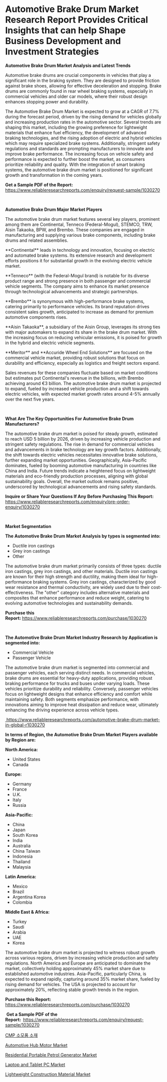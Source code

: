 <p><h1>Automotive Brake Drum Market Research Report Provides Critical Insights that can help Shape Business Development and Investment Strategies</h1></p><p><strong>Automotive Brake Drum Market Analysis and Latest Trends</strong></p>
<p><p>Automotive brake drums are crucial components in vehicles that play a significant role in the braking system. They are designed to provide friction against brake shoes, allowing for effective deceleration and stopping. Brake drums are commonly found in rear wheel braking systems, especially in commercial vehicles and older car models, where their robust design enhances stopping power and durability.</p><p>The Automotive Brake Drum Market is expected to grow at a CAGR of 7.7% during the forecast period, driven by the rising demand for vehicles globally and increasing production rates in the automotive sector. Several trends are shaping this market, including the growing preference for lightweight materials that enhance fuel efficiency, the development of advanced braking technologies, and the rising adoption of electric and hybrid vehicles which may require specialized brake systems. Additionally, stringent safety regulations and standards are prompting manufacturers to innovate and improve brake performance. The increasing focus on vehicle safety and performance is expected to further boost the market, as consumers prioritize reliability and quality. With the integration of smart braking systems, the automotive brake drum market is positioned for significant growth and transformation in the coming years.</p></p>
<p><strong>Get a Sample PDF of the Report:&nbsp;</strong> <a href="https://www.reliableresearchreports.com/enquiry/request-sample/1030270">https://www.reliableresearchreports.com/enquiry/request-sample/1030270</a></p>
<p>&nbsp;</p>
<p><strong>Automotive Brake Drum Major Market Players</strong></p>
<p><p>The automotive brake drum market features several key players, prominent among them are Continental, Tenneco (Federal-Mogul), STEMCO, TRW, Aisin Takaoka, BPW, and Brembo. These companies are engaged in manufacturing and supplying various brake components, including brake drums and related assemblies. </p><p>**Continental** leads in technology and innovation, focusing on electric and automated brake systems. Its extensive research and development efforts positions it for substantial growth in the evolving electric vehicle market.</p><p>**Tenneco** (with the Federal-Mogul brand) is notable for its diverse product range and strong presence in both passenger and commercial vehicle segments. The company aims to enhance its market presence through technological advancements and strategic partnerships.</p><p>**Brembo** is synonymous with high-performance brake systems, catering primarily to performance vehicles. Its brand reputation drives consistent sales growth, anticipated to increase as demand for premium automotive components rises.</p><p>**Aisin Takaoka**, a subsidiary of the Aisin Group, leverages its strong ties with major automakers to expand its share in the brake drum market. With the increasing focus on reducing vehicular emissions, it is poised for growth in the hybrid and electric vehicle segments.</p><p>**Meritor** and **Accuride Wheel End Solutions** are focused on the commercial vehicle market, providing robust solutions that focus on durability and efficiency, especially as logistics and freight sectors expand.</p><p>Sales revenues for these companies fluctuate based on market conditions but estimates put Continental's revenue in the billions, with Brembo achieving around €3 billion. The automotive brake drum market is projected to expand, fueled by increased vehicle production and a shift towards electric vehicles, with expected market growth rates around 4-5% annually over the next five years.</p></p>
<p>&nbsp;</p>
<p><strong>What Are The Key Opportunities For Automotive Brake Drum Manufacturers?</strong></p>
<p><p>The automotive brake drum market is poised for steady growth, estimated to reach USD 5 billion by 2026, driven by increasing vehicle production and stringent safety regulations. The rise in demand for commercial vehicles and advancements in brake technology are key growth factors. Additionally, the shift towards electric vehicles necessitates innovative brake solutions, further expanding market opportunities. Geographically, Asia-Pacific dominates, fueled by booming automotive manufacturing in countries like China and India. Future trends indicate a heightened focus on lightweight materials and eco-friendly production processes, aligning with global sustainability goals. Overall, the market outlook remains positive, underscored by technological advancements and rising safety standards.</p></p>
<p><strong>Inquire or Share Your Questions If Any Before Purchasing This Report:</strong> <a href="https://www.reliableresearchreports.com/enquiry/pre-order-enquiry/1030270">https://www.reliableresearchreports.com/enquiry/pre-order-enquiry/1030270</a></p>
<p>&nbsp;</p>
<p><strong>Market Segmentation</strong></p>
<p><strong>The Automotive Brake Drum Market Analysis by types is segmented into:</strong></p>
<p><ul><li>Ductile iron castings</li><li>Grey iron castings</li><li>Other</li></ul></p>
<p><p>The automotive brake drum market primarily consists of three types: ductile iron castings, grey iron castings, and other materials. Ductile iron castings are known for their high strength and ductility, making them ideal for high-performance braking systems. Grey iron castings, characterized by good wear resistance and thermal conductivity, are widely used due to their cost-effectiveness. The "other" category includes alternative materials and composites that enhance performance and reduce weight, catering to evolving automotive technologies and sustainability demands.</p></p>
<p><strong>Purchase this Report:&nbsp;</strong><a href="https://www.reliableresearchreports.com/purchase/1030270">https://www.reliableresearchreports.com/purchase/1030270</a></p>
<p>&nbsp;</p>
<p><strong>The Automotive Brake Drum Market Industry Research by Application is segmented into:</strong></p>
<p><ul><li>Commercial Vehicle</li><li>Passenger Vehicle</li></ul></p>
<p><p>The automotive brake drum market is segmented into commercial and passenger vehicles, each serving distinct needs. In commercial vehicles, brake drums are essential for heavy-duty applications, providing robust braking performance for trucks and buses under varying loads. These vehicles prioritize durability and reliability. Conversely, passenger vehicles focus on lightweight designs that enhance efficiency and comfort while maintaining safety. Both segments emphasize performance, with innovations aiming to improve heat dissipation and reduce wear, ultimately enhancing the driving experience across vehicle types.</p></p>
<p><a href="https://www.reliableresearchreports.com/automotive-brake-drum-market-in-global-r1030270">&nbsp;https://www.reliableresearchreports.com/automotive-brake-drum-market-in-global-r1030270</a></p>
<p><strong>In terms of Region, the Automotive Brake Drum Market Players available by Region are:</strong></p>
<p>
    <p> <strong> North America: </strong>
        <ul>
            <li>United States</li>
            <li>Canada</li>
        </ul>
        </p> 
    <p> <strong> Europe: </strong>
        <ul>
            <li>Germany</li>
            <li>France</li>
            <li>U.K.</li>
            <li>Italy</li>
            <li>Russia</li>
        </ul>
        </p> 
    <p> <strong> Asia-Pacific: </strong>
        <ul>
            <li>China</li>
            <li>Japan</li>
            <li>South Korea</li>
            <li>India</li>
            <li>Australia</li>
            <li>China Taiwan</li>
            <li>Indonesia</li>
            <li>Thailand</li>
            <li>Malaysia</li>
        </ul>
        </p> 
    <p> <strong> Latin America: </strong>
        <ul>
            <li>Mexico</li>
            <li>Brazil</li>
            <li>Argentina Korea</li>
            <li>Colombia</li>
        </ul>
        </p> 
    <p> <strong> Middle East & Africa: </strong>
        <ul>
            <li>Turkey</li>
            <li>Saudi</li>
            <li>Arabia</li>
            <li>UAE</li>
            <li>Korea</li>
        </ul>
    </p>
    </p>
<p><p>The automotive brake drum market is projected to witness robust growth across various regions, driven by increasing vehicle production and safety regulations. North America and Europe are anticipated to dominate the market, collectively holding approximately 45% market share due to established automotive industries. Asia-Pacific, particularly China, is expected to expand rapidly, capturing around 35% market share, fueled by rising demand for vehicles. The USA is projected to account for approximately 20%, reflecting stable growth trends in the region.</p></p>
<p><strong>Purchase this Report: </strong><a href="https://www.reliableresearchreports.com/purchase/1030270">https://www.reliableresearchreports.com/purchase/1030270</a></p>
<p>&nbsp;<strong>Get a Sample PDF of the Report:&nbsp;&nbsp;</strong><a href="https://www.reliableresearchreports.com/enquiry/request-sample/1030270">https://www.reliableresearchreports.com/enquiry/request-sample/1030270</a></p>
<p><strong></strong></p>
<p><p><a href="https://medium.com/@gabrielblanda5656/cmp-consumable-materials-market-%EC%9D%98-%EA%B8%80%EB%A1%9C%EB%B2%8C-%EC%8B%9C%EC%9E%A5-%EA%B0%9C%EC%9A%94%EB%8A%94-%EC%A0%84-%EC%84%B8%EA%B3%84-%EB%B0%8F-%EC%A3%BC%EC%9A%94-%EC%8B%9C%EC%9E%A5%EC%9D%98-%EC%82%B0%EC%97%85%EC%97%90-%EC%98%81%ED%96%A5%EC%9D%84-%EB%AF%B8%EC%B9%98%EB%8A%94-%EC%A3%BC%EC%9A%94-%ED%8A%B8%EB%A0%8C%EB%93%9C%EC%97%90-%EB%8C%80%ED%95%9C-%EB%8F%85%ED%8A%B9%ED%95%9C-%EA%B4%80%EC%A0%90%EC%9D%84-%EC%A0%9C%EA%B3%B5%ED%95%A9%EB%8B%88%EB%8B%A4-4ffda0dea0d6">CMP 소모품 소재</a></p><p><a href="https://www.linkedin.com/pulse/insights-automotive-hub-motor-market-players-size-geographical-mltff?trackingId=lQ3BqT36Qzyaxvz40z1EtA%3D%3D">Automotive Hub Motor Market</a></p><p><a href="https://github.com/NargisHussain432/Market-Research-Report-List-1/blob/main/residential-portable-petrol-generator-market.md">Residential Portable Petrol Generator Market</a></p><p><a href="https://medium.com/@carolynwatkins697/the-market-for-laptop-and-tablet-pc-market-is-examined-in-this-report-along-with-the-factors-dad43c46da91">Laptop and Tablet PC Market</a></p><p><a href="https://medium.com/@laurenfernandez78/exploring-lightweight-construction-material-market-dynamics-global-trends-and-future-growth-bb224c103b1f">Lightweight Construction Material Market</a></p></p>